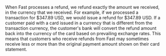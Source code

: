 When Fast processes a refund, we refund exactly the amount we received, in the currency that we received. For example, if we processed a transaction for $347.89 USD, we would issue a refund for $347.89 USD. If a customer paid with a card issued in a currency that is different from the transaction currency, the customer's bank will convert the refund amount back into the currency of the card based on prevailing exchange rates. This means that customers who receive refunds from Fast may sometimes receive less or more than the original payment amount shown on their card statement.
